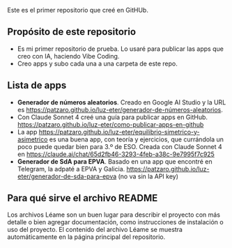 Este es el primer repositorio que creé en GitHUb.

## Propósito de este repositorio
- Es mi primer repositorio de prueba. Lo usaré para publicar las apps que creo con IA, haciendo Vibe Coding.
- Creo apps y subo cada una a una carpeta de este repo.

## Lista de apps
- **Generador de números aleatorios**. Creado en Google AI Studio y la URL es https://patzaro.github.io/luz-eter/generador-de-números-aleatorios.
- Con Claude Sonnet 4 creé una guía para publicar apps en GitHub. https://patzaro.github.io/luz-eter/como-publicar-apps-en-github
- La app https://patzaro.github.io/luz-eter/equilibrio-simetrico-y-asimetrico es una buena app, con teoría y ejercicios, que currándola un poco puede quedar bien para 3.º de ESO. Creada con Claude Sonnet 4 en https://claude.ai/chat/65d2fb46-3293-4feb-a38c-9e7995f7c925
- **Generador de SdA para EPVA**. Basado en una app que encontré en Telegram, la adpaté a EPVA y Galicia. https://patzaro.github.io/luz-eter/generador-de-sda-para-epva (no va sin la API key)


## Para qué sirve el archivo README
Los archivos Léame son un buen lugar para describir el proyecto con más detalle o bien agregar documentación, como instrucciones de instalación o uso del proyecto. El contenido del archivo Léame se muestra automáticamente en la página principal del repositorio.
